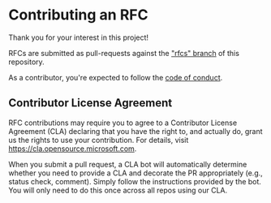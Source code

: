 # Contributing an RFC

Thank you for your interest in this project!

RFCs are submitted as pull-requests against the
["rfcs" branch](https://github.com/microsoft/rnx-kit/tree/rfcs) of this
repository.

As a contributor, you're expected to follow the
[code of conduct](https://github.com/microsoft/rnx-kit/blob/main/CODE_OF_CONDUCT.md).

## Contributor License Agreement

RFC contributions may require you to agree to a Contributor License Agreement
(CLA) declaring that you have the right to, and actually do, grant us the rights
to use your contribution. For details, visit
https://cla.opensource.microsoft.com.

When you submit a pull request, a CLA bot will automatically determine whether
you need to provide a CLA and decorate the PR appropriately (e.g., status check,
comment). Simply follow the instructions provided by the bot. You will only need
to do this once across all repos using our CLA.
